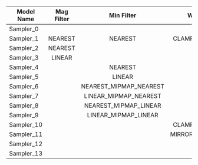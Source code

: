 
Model Name | Mag Filter | Min Filter | Wrap S | Wrap T
--- | :---: | :---: | :---: | :---:
Sampler_0 |   |   |   |  
Sampler_1 | NEAREST | NEAREST | CLAMP_TO_EDGE | CLAMP_TO_EDGE
Sampler_2 | NEAREST |   |   |  
Sampler_3 | LINEAR |   |   |  
Sampler_4 |   | NEAREST |   |  
Sampler_5 |   | LINEAR |   |  
Sampler_6 |   | NEAREST_MIPMAP_NEAREST |   |  
Sampler_7 |   | LINEAR_MIPMAP_NEAREST |   |  
Sampler_8 |   | NEAREST_MIPMAP_LINEAR |   |  
Sampler_9 |   | LINEAR_MIPMAP_LINEAR |   |  
Sampler_10 |   |   | CLAMP_TO_EDGE |  
Sampler_11 |   |   | MIRRORED_REPEAT |  
Sampler_12 |   |   |   | CLAMP_TO_EDGE
Sampler_13 |   |   |   | MIRRORED_REPEAT
